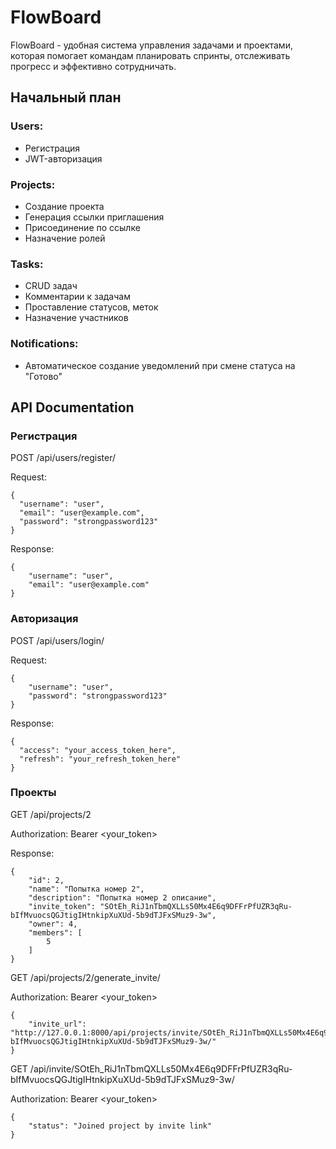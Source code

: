 # FlowBoard
FlowBoard - удобная система управления задачами и проектами, которая помогает командам планировать спринты, отслеживать прогресс и эффективно сотрудничать.

## Начальный план
### Users:
- Регистрация
- JWT-авторизация
### Projects:
- Создание проекта
- Генерация ссылки приглашения
- Присоединение по ссылке
- Назначение ролей
### Tasks:
- CRUD задач
- Комментарии к задачам
- Проставление статусов, меток
- Назначение участников
### Notifications:
- Автоматическое создание уведомлений при смене статуса на "Готово"


## API Documentation
### Регистрация
POST /api/users/register/

Request:
```
{
  "username": "user",
  "email": "user@example.com",
  "password": "strongpassword123"
}
```
Response:
```
{
    "username": "user",
    "email": "user@example.com"
}
```

### Авторизация
POST /api/users/login/

Request:
```
{
    "username": "user",
    "password": "strongpassword123"
}
```
Response:
```
{
  "access": "your_access_token_here",
  "refresh": "your_refresh_token_here"
}
```

### Проекты

GET /api/projects/2

Authorization: Bearer <your_token>

Response:
```
{
    "id": 2,
    "name": "Попытка номер 2",
    "description": "Попытка номер 2 описание",
    "invite_token": "SOtEh_RiJ1nTbmQXLLs50Mx4E6q9DFFrPfUZR3qRu-bIfMvuocsQGJtigIHtnkipXuXUd-5b9dTJFxSMuz9-3w",
    "owner": 4,
    "members": [
        5
    ]
}
```

GET /api/projects/2/generate_invite/

Authorization: Bearer <your_token>
```
{
    "invite_url": "http://127.0.0.1:8000/api/projects/invite/SOtEh_RiJ1nTbmQXLLs50Mx4E6q9DFFrPfUZR3qRu-bIfMvuocsQGJtigIHtnkipXuXUd-5b9dTJFxSMuz9-3w/"
}
```

GET /api/invite/SOtEh_RiJ1nTbmQXLLs50Mx4E6q9DFFrPfUZR3qRu-bIfMvuocsQGJtigIHtnkipXuXUd-5b9dTJFxSMuz9-3w/

Authorization: Bearer <your_token>
```
{
    "status": "Joined project by invite link"
}
```